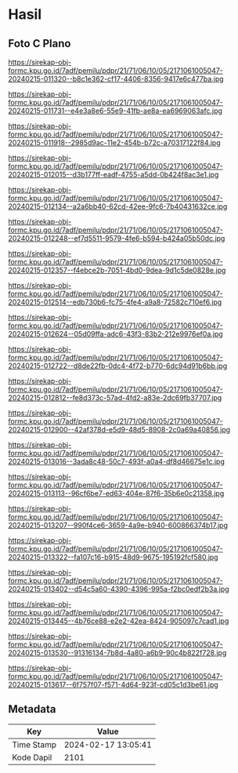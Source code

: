 # Hasil

## Foto C Plano

https://sirekap-obj-formc.kpu.go.id/7adf/pemilu/pdpr/21/71/06/10/05/2171061005047-20240215-011320--b8c1e362-cf17-4406-8356-9417e6c477ba.jpg

https://sirekap-obj-formc.kpu.go.id/7adf/pemilu/pdpr/21/71/06/10/05/2171061005047-20240215-011731--e4e3a8e6-55e9-41fb-ae8a-ea6969063afc.jpg

https://sirekap-obj-formc.kpu.go.id/7adf/pemilu/pdpr/21/71/06/10/05/2171061005047-20240215-011918--2985d9ac-11e2-454b-b72c-a70317122f84.jpg

https://sirekap-obj-formc.kpu.go.id/7adf/pemilu/pdpr/21/71/06/10/05/2171061005047-20240215-012015--d3b177ff-eadf-4755-a5dd-0b424f8ac3e1.jpg

https://sirekap-obj-formc.kpu.go.id/7adf/pemilu/pdpr/21/71/06/10/05/2171061005047-20240215-012134--a2a6bb40-62cd-42ee-9fc6-7b40431632ce.jpg

https://sirekap-obj-formc.kpu.go.id/7adf/pemilu/pdpr/21/71/06/10/05/2171061005047-20240215-012248--ef7d5511-9579-4fe6-b594-b424a05b50dc.jpg

https://sirekap-obj-formc.kpu.go.id/7adf/pemilu/pdpr/21/71/06/10/05/2171061005047-20240215-012357--f4ebce2b-7051-4bd0-9dea-9d1c5de0828e.jpg

https://sirekap-obj-formc.kpu.go.id/7adf/pemilu/pdpr/21/71/06/10/05/2171061005047-20240215-012514--edb730b6-fc75-4fe4-a9a8-72582c710ef6.jpg

https://sirekap-obj-formc.kpu.go.id/7adf/pemilu/pdpr/21/71/06/10/05/2171061005047-20240215-012624--05d09ffa-adc6-43f3-83b2-212e9976ef0a.jpg

https://sirekap-obj-formc.kpu.go.id/7adf/pemilu/pdpr/21/71/06/10/05/2171061005047-20240215-012722--d8de22fb-0dc4-4f72-b770-6dc94d91b6bb.jpg

https://sirekap-obj-formc.kpu.go.id/7adf/pemilu/pdpr/21/71/06/10/05/2171061005047-20240215-012812--fe8d373c-57ad-4fd2-a83e-2dc69fb37707.jpg

https://sirekap-obj-formc.kpu.go.id/7adf/pemilu/pdpr/21/71/06/10/05/2171061005047-20240215-012900--42af378d-e5d9-48d5-8908-2c0a69a40856.jpg

https://sirekap-obj-formc.kpu.go.id/7adf/pemilu/pdpr/21/71/06/10/05/2171061005047-20240215-013016--3ada8c48-50c7-493f-a0a4-df8d46675e1c.jpg

https://sirekap-obj-formc.kpu.go.id/7adf/pemilu/pdpr/21/71/06/10/05/2171061005047-20240215-013113--96cf6be7-ed63-404e-87f6-35b6e0c21358.jpg

https://sirekap-obj-formc.kpu.go.id/7adf/pemilu/pdpr/21/71/06/10/05/2171061005047-20240215-013207--990f4ce6-3659-4a9e-b940-600866374b17.jpg

https://sirekap-obj-formc.kpu.go.id/7adf/pemilu/pdpr/21/71/06/10/05/2171061005047-20240215-013322--fa107c16-b915-48d9-9675-195192fcf580.jpg

https://sirekap-obj-formc.kpu.go.id/7adf/pemilu/pdpr/21/71/06/10/05/2171061005047-20240215-013402--d54c5a60-4390-4396-995a-f2bc0edf2b3a.jpg

https://sirekap-obj-formc.kpu.go.id/7adf/pemilu/pdpr/21/71/06/10/05/2171061005047-20240215-013445--4b76ce88-e2e2-42ea-8424-905097c7cad1.jpg

https://sirekap-obj-formc.kpu.go.id/7adf/pemilu/pdpr/21/71/06/10/05/2171061005047-20240215-013530--91316134-7b8d-4a80-a6b9-90c4b822f728.jpg

https://sirekap-obj-formc.kpu.go.id/7adf/pemilu/pdpr/21/71/06/10/05/2171061005047-20240215-013617--6f757f07-f571-4d64-923f-cd05c1d3be61.jpg


## Metadata

| Key        | Value               |
| ---------- | ------------------- |
| Time Stamp | 2024-02-17 13:05:41 |
| Kode Dapil | 2101                |



